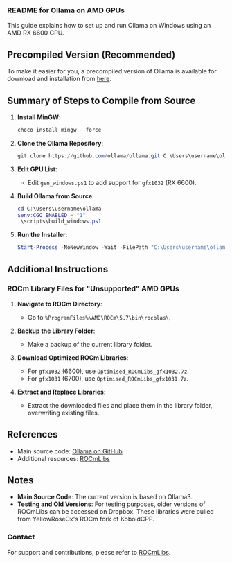 ### README for Ollama on AMD GPUs

This guide explains how to set up and run Ollama on Windows using an AMD RX 6600 GPU.

## Precompiled Version (Recommended)

To make it easier for you, a precompiled version of Ollama is available for download and installation from [here](https://github.com/avnigashi/ollama-gfx1032/releases/download/alpha/OllamaSetup.exe.7z).

## Summary of Steps to Compile from Source

1. **Install MinGW**:
   ```powershell
   choco install mingw --force
   ```

2. **Clone the Ollama Repository**:
   ```powershell
   git clone https://github.com/ollama/ollama.git C:\Users\username\ollama
   ```

3. **Edit GPU List**:
   - Edit `gen_windows.ps1` to add support for `gfx1032` (RX 6600).

4. **Build Ollama from Source**:
   ```powershell
   cd C:\Users\username\ollama
   $env:CGO_ENABLED = "1"
   .\scripts\build_windows.ps1
   ```

5. **Run the Installer**:
   ```powershell
   Start-Process -NoNewWindow -Wait -FilePath "C:\Users\username\ollama\dist\OllamaSetup.exe"
   ```

## Additional Instructions

### ROCm Library Files for "Unsupported" AMD GPUs

1. **Navigate to ROCm Directory**:
   - Go to `%ProgramFiles%\AMD\ROCm\5.7\bin\rocblas\`.

2. **Backup the Library Folder**:
   - Make a backup of the current library folder.

3. **Download Optimized ROCm Libraries**:
   - For `gfx1032` (6600), use `Optimised_ROCmLibs_gfx1032.7z`.
   - For `gfx1031` (6700), use `Optimised_ROCmLibs_gfx1031.7z`.

4. **Extract and Replace Libraries**:
   - Extract the downloaded files and place them in the library folder, overwriting existing files.

## References

- Main source code: [Ollama on GitHub](https://github.com/ollama/ollama)
- Additional resources: [ROCmLibs](https://github.com/brknsoul/ROCmLibs)

## Notes

- **Main Source Code**: The current version is based on Ollama3.
- **Testing and Old Versions**: For testing purposes, older versions of ROCmLibs can be accessed on Dropbox. These libraries were pulled from YellowRoseCx's ROCm fork of KoboldCPP.

### Contact

For support and contributions, please refer to [ROCmLibs](https://github.com/brknsoul/ROCmLibs).
